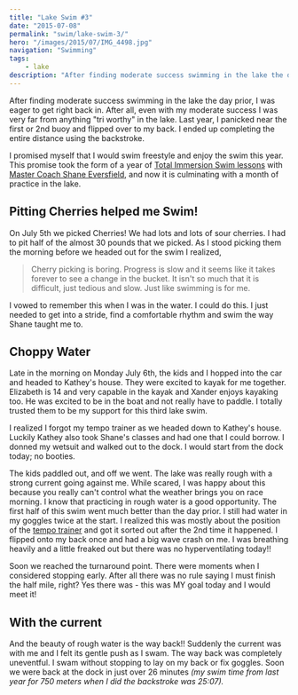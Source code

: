 ```yaml
---
title: "Lake Swim #3"
date: "2015-07-08"
permalink: "swim/lake-swim-3/"
hero: "/images/2015/07/IMG_4498.jpg"
navigation: "Swimming"
tags:
    - lake
description: "After finding moderate success swimming in the lake the day prior, I was eager to get right back in. After all, even with my moderate success I was very far from anything 'tri worthy' in the lake."
---
```


After finding moderate success swimming in the lake the day prior, I was eager to get right back in. After all, even with my moderate success I was very far from anything "tri worthy" in the lake. Last year, I panicked near the first or 2nd buoy and flipped over to my back. I ended up completing the entire distance using the backstroke.

I promised myself that I would swim freestyle and enjoy the swim this year. This promise took the form of a year of [Total Immersion Swim lessons](http://totalimmersion.net/) with [Master Coach Shane Eversfield](http://totalimmersion.net/blog/author/coachshane/#.VZ1l8u1VhBc), and now it is culminating with a month of practice in the lake.

## Pitting Cherries helped me Swim!

On July 5th we picked Cherries! We had lots and lots of sour cherries. I had to pit half of the almost 30 pounds that we picked. As I stood picking them the morning before we headed out for the swim I realized,

> Cherry picking is boring. Progress is slow and it seems like it takes forever to see a change in the bucket. It isn't so much that it is difficult, just tedious and slow. Just like swimming is for me.

I vowed to remember this when I was in the water. I could do this. I just needed to get into a stride, find a comfortable rhythm and swim the way Shane taught me to.

## Choppy Water

Late in the morning on Monday July 6th, the kids and I hopped into the car and headed to Kathey's house. They were excited to kayak for me together. Elizabeth is 14 and very capable in the kayak and Xander enjoys kayaking too. He was excited to be in the boat and not really have to paddle. I totally trusted them to be my support for this third lake swim.

I realized I forgot my tempo trainer as we headed down to Kathey's house. Luckily Kathey also took Shane's classes and had one that I could borrow. I donned my wetsuit and walked out to the dock. I would start from the dock today; no booties.

The kids paddled out, and off we went. The lake was really rough with a strong current going against me. While scared, I was happy about this because you really can't control what the weather brings you on race morning. I know that practicing in rough water is a good opportunity. The first half of this swim went much better than the day prior. I still had water in my goggles twice at the start. I realized this was mostly about the position of the [tempo trainer](http://amzn.to/1LWPD9K) and got it sorted out after the 2nd time it happened. I flipped onto my back once and had a big wave crash on me. I was breathing heavily and a little freaked out but there was no hyperventilating today!!

Soon we reached the turnaround point. There were moments when I considered stopping early. After all there was no rule saying I must finish the half mile, right? Yes there was - this was MY goal today and I would meet it!

## With the current

And the beauty of rough water is the way back!! Suddenly the current was with me and I felt its gentle push as I swam. The way back was completely uneventful. I swam without stopping to lay on my back or fix goggles. Soon we were back at the dock in just over 26 minutes _(my swim time from last year for 750 meters when I did the backstroke was 25:07)._
